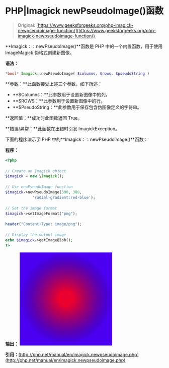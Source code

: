 # PHP|Imagick newPseudoImage()函数

> Original: [https://www.geeksforgeeks.org/php-imagick-newpseudoimage-function/](https://www.geeksforgeeks.org/php-imagick-newpseudoimage-function/)

**Imagick：：newPseudoImage()**函数是 PHP 中的一个内置函数，用于使用 ImageMagick 伪格式创建新图像。

**语法：**

```php
*bool* Imagick::newPseudoImage( $columns, $rows, $pseudoString )
```

**参数：**此函数接受上述三个参数，如下所述：

*   **$Columns：**此参数用于设置新图像中的列。
*   **$ROWS：**此参数用于设置新图像中的行。
*   **$PseudoString：**此参数用于保存包含伪图像定义的字符串。

**返回值：**成功时此函数返回 True。

**错误/异常：**此函数在出错时引发 ImagickException。

下面的程序演示了 PHP 中的**Imagick：：newPseudoImage()**函数：

**程序：**

```php
<?php

// Create an Imagick object
$imagick = new \Imagick();

// Use newPseudoImage function
$imagick->newPseudoImage(300, 300, 
            'radial-gradient:red-blue');

// Set the image format
$imagick->setImageFormat("png");

header("Content-Type: image/png");

// Display the output image
echo $imagick->getImageBlob();
?>
```

**输出：**
![new pseudo image](img/0d5fe4e59d6ef88b8349d958e93d206f.png)

**引用：**[http://php.net/manual/en/imagick.newpseudoimage.php](http://php.net/manual/en/imagick.newpseudoimage.php)